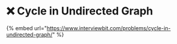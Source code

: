 # ❌ Cycle in Undirected Graph

{% embed url="https://www.interviewbit.com/problems/cycle-in-undirected-graph/" %}
